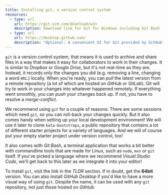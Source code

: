 ```yaml
---
title: Installing git, a version control system
resources:
  - type: url
    url: https://git-scm.com/download/win
    description: Download link for Git for Windows including Git Bash
  - type: url
    url: https://desktop.github.com/
    description: "Optional: A convenient UI for Git provided by GitHub"
---
```


`git` is a version control system, that means it is used to archive and share files in a way that makes it easy for collaborators to work in their changes. It is similar to *Dropbox* or *Google Drive*, but it's not real-time as they are. Instead, it records only the changes you did (e.g. removing a line, changing a word etc.) locally. When you're ready, you can *pull* the latest version from a remote repository (a lot of which are hosted on *GitHub* or *GitLab*). Git will try to work in your changes into whatever happened remotely. If everything went smoothly, you can *push* your changes back up. If not, you have to resolve a *merge-conflict*.

We recommend using `git` for a couple of reasons: There are some sessions which need `git`, so you can roll-back your changes quickly. But it also comes handy when setting up your local development environment! We will use it later to clone `kata-bootstraps`, a public repository that contains a lot of different starter projects for a variety of languages. And we will of course put your empty starter project under version control, too!

It also comes with *Git Bash*, a terminal application that works a bit better with commandline tools that are made for Linux, such as `node`, `mvn` or `git` itself. If you've picked a language where we recommend *Visual Studio Code*, we'll get back to this later as we integrate it into your editor!

To install `git`, visit the link in the *TLDR* section. If in doubt, get the **64bit** version. You can also install *GitHub Desktop* if you'd like to have a more visual way of using `git`. Despite the name, it can be used with any `git` repository, not just those hosted on *GitHub*.